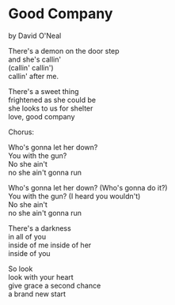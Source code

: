 # Good Company

by David O'Neal  

There's a demon on the door step  
and she's callin'  
(callin' callin')  
callin' after me.  

There's a sweet thing  
frightened as she could be  
she looks to us for shelter  
love, good company  

Chorus:  

Who's gonna let her down?  
You with the gun?  
No she ain't  
no she ain't gonna run  

Who's gonna let her down? (Who's gonna do it?)  
You with the gun? (I heard you wouldn't)  
No she ain't  
no she ain't gonna run  

There's a darkness  
in all of you  
inside of me inside of her  
inside of you  

So look  
look with your heart  
give grace a second chance  
a brand new start  
